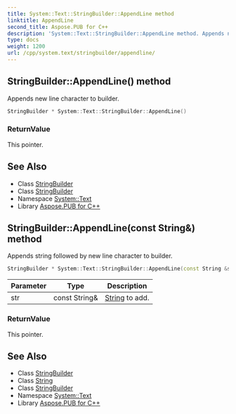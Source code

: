 ```yaml
---
title: System::Text::StringBuilder::AppendLine method
linktitle: AppendLine
second_title: Aspose.PUB for C++
description: 'System::Text::StringBuilder::AppendLine method. Appends new line character to builder in C++.'
type: docs
weight: 1200
url: /cpp/system.text/stringbuilder/appendline/
---
```

## StringBuilder::AppendLine() method


Appends new line character to builder.

```cpp
StringBuilder * System::Text::StringBuilder::AppendLine()
```


### ReturnValue

This pointer.

## See Also

* Class [StringBuilder](../)
* Class [StringBuilder](../)
* Namespace [System::Text](../../)
* Library [Aspose.PUB for C++](../../../)
## StringBuilder::AppendLine(const String\&) method


Appends string followed by new line character to builder.

```cpp
StringBuilder * System::Text::StringBuilder::AppendLine(const String &str)
```


| Parameter | Type | Description |
| --- | --- | --- |
| str | const String\& | [String](../../../system/string/) to add. |

### ReturnValue

This pointer.

## See Also

* Class [StringBuilder](../)
* Class [String](../../../system/string/)
* Class [StringBuilder](../)
* Namespace [System::Text](../../)
* Library [Aspose.PUB for C++](../../../)
